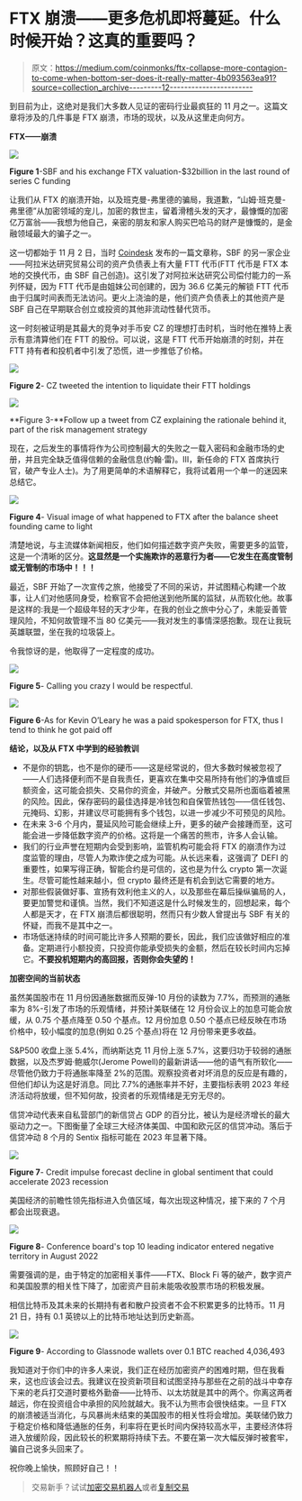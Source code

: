 # FTX 崩溃——更多危机即将蔓延。什么时候开始？这真的重要吗？

> 原文：<https://medium.com/coinmonks/ftx-collapse-more-contagion-to-come-when-bottom-ser-does-it-really-matter-4b093563ea91?source=collection_archive---------12----------------------->

到目前为止，这绝对是我们大多数人见证的密码行业最疯狂的 11 月之一。这篇文章将涉及的几件事是 FTX 崩溃，市场的现状，以及从这里走向何方。

**FTX——崩溃**

![](img/42cb8c1bf0451d640c537a34047f2363.png)

**Figure 1**-SBF and his exchange FTX valuation-$32billion in the last round of series C funding

让我们从 FTX 的崩溃开始，以及班克曼-弗里德的骗局，我道歉，“山姆·班克曼-弗里德”从加密领域的宠儿，加密的救世主，留着滑稽头发的天才，最慷慨的加密亿万富翁——我想为他自己，亲密的朋友和家人购买巴哈马的财产是慷慨的，是金融领域最大的骗子之一。

这一切都始于 11 月 2 日，当时 [Coindesk](https://www.coindesk.com/business/2022/11/02/divisions-in-sam-bankman-frieds-crypto-empire-blur-on-his-trading-titan-alamedas-balance-sheet/) 发布的一篇文章称，SBF 的另一家企业——阿拉米达研究贸易公司的资产负债表上有大量 FTT 代币(FTT 代币是 FTX 本地的交换代币，由 SBF 自己创造)。这引发了对阿拉米达研究公司偿付能力的一系列怀疑，因为 FTT 代币是由姐妹公司创建的，因为 36.6 亿美元的解锁 FTT 代币由于归属时间表而无法访问。更火上浇油的是，他们资产负债表上的其他资产是 SBF 自己在早期联合创立或投资的其他非流动性替代货币。

这一时刻被证明是其最大的竞争对手币安 CZ 的理想打击时机，当时他在推特上表示有意清算他们在 FTT 的股份。可以说，这是 FTT 代币开始崩溃的时刻，并在 FTT 持有者和投机者中引发了恐慌，进一步推低了价格。

![](img/308cbf773313820e997968a114ce8013.png)

**Figure 2**- CZ tweeted the intention to liquidate their FTT holdings

![](img/16d73fc52f20b1de64883d707a1e28bb.png)

**Figure 3-**Follow up a tweet from CZ explaining the rationale behind it, part of the risk management strategy

现在，之后发生的事情将作为公司控制最大的失败之一载入密码和金融市场的史册，并且完全缺乏值得信赖的金融信息(约翰·雷)。III，新任命的 FTX 首席执行官，破产专业人士)。为了用更简单的术语解释它，我将试着用一个单一的迷因来总结它。

![](img/337835717948e7f0b61d7ca7d8d8bc14.png)

**Figure 4**- Visual image of what happened to FTX after the balance sheet founding came to light

清楚地说，与主流媒体新闻相反，他们如何描述数字资产失败，需要更多的监管，这是一个清晰的区分。**这显然是一个实施欺诈的恶意行为者——它发生在高度管制或无管制的市场中！！！**

最近，SBF 开始了一次宣传之旅，他接受了不同的采访，并试图精心构建一个故事，让人们对他感同身受，检察官不会把他送到他所属的监狱，从而软化他。故事是这样的:我是一个超级年轻的天才少年，在我的创业之旅中分心了，未能妥善管理风险，不知何故管理不当 80 亿美元——我对发生的事情深感抱歉。现在让我玩英雄联盟，坐在我的垃圾袋上。

令我惊讶的是，他取得了一定程度的成功。

![](img/c82086bc243ba76e14074ef7db74ba20.png)

**Figure 5**- Calling you crazy I would be respectful.

![](img/a42366e6792a5806da8280510f6f22d8.png)

**Figure 6**-As for Kevin O’Leary he was a paid spokesperson for FTX, thus I tend to think he got paid off

**结论，以及从 FTX 中学到的经验教训**

*   不是你的钥匙，也不是你的硬币——这是经常说的，但大多数时候被忽视了——人们选择便利而不是自我责任，更喜欢在集中交易所持有他们的净值或巨额资金，这可能会损失、交易你的资金，并破产。分散式交易所也面临着被黑的风险。因此，保存密码的最佳选择是冷钱包和自保管热钱包——信任钱包、元掩码、幻影，并建议尽可能拥有多个钱包，以进一步减少不可预见的风险。
*   在未来 3-6 个月内，蔓延风险可能会继续上升，更多的破产会接踵而至，这可能会进一步降低数字资产的价格。这将是一个痛苦的熊市，许多人会认输。
*   我们的行业声誉在短期内会受到影响，监管机构可能会将 FTX 的崩溃作为过度监管的理由，尽管人为欺诈使之成为可能。从长远来看，这强调了 DEFI 的重要性，如果写得正确，智能合约是可信的，这也是为什么 crypto 第一次诞生。尽管可能性越来越小，但 crypto 最终还是有机会到达它需要的地方。
*   对那些假装做好事、宣扬有效利他主义的人，以及那些在幕后操纵骗局的人，要更加警觉和谨慎。当然，我们不知道这是什么时候发生的，回想起来，每个人都是天才，在 FTX 崩溃后都很聪明，然而只有少数人曾提出与 SBF 有关的怀疑，而我不是其中之一。
*   市场低迷持续的时间可能比许多人预期的要长，因此，我们应该做好相应的准备。定期进行小额投资，只投资你能承受损失的金额，然后在较长时间内忘掉它。**不要投机短期内的高回报，否则你会失望的！**

**加密空间的当前状态**

虽然美国股市在 11 月份因通胀数据而反弹-10 月份的读数为 7.7%，而预测的通胀率为 8%-引发了市场的乐观情绪，并预计美联储在 12 月份会议上的加息可能会放缓，从 0.75 个基点降至 0.50 个基点。12 月份加息 0.50 个基点已经反映在市场价格中，较小幅度的加息(例如 0.25 个基点)将在 12 月份带来更多收益。

S&P500 收盘上涨 5.4%，而纳斯达克 11 月份上涨 5.7%，这要归功于较弱的通胀数据，以及杰罗姆·鲍威尔(Jerome Powell)的最新讲话——他的语气有所软化——尽管他仍致力于将通胀率降至 2%的范围。观察投资者对坏消息的反应是有趣的，但他们却认为这是好消息。同比 7.7%的通胀率并不好，主要指标表明 2023 年经济活动将放缓，但不知何故，投资者的乐观情绪是无穷无尽的。

信贷冲动代表来自私营部门的新信贷占 GDP 的百分比，被认为是经济增长的最大驱动力之一。下图衡量了全球三大经济体美国、中国和欧元区的信贷冲动。落后于信贷冲动 8 个月的 Sentix 指标可能在 2023 年显著下降。

![](img/a9a4c0289aa830acb03fe1e211bf41c4.png)

**Figure 7**- Credit impulse forecast decline in global sentiment that could accelerate 2023 recession

美国经济的前瞻性领先指标进入负值区域，每次出现这种情况，接下来的 7 个月都会出现衰退。

![](img/1d5b9822107038303eecfb1a8ca9ab37.png)

**Figure 8**- Conference board's top 10 leading indicator entered negative territory in August 2022

需要强调的是，由于特定的加密相关事件——FTX、Block Fi 等的破产，数字资产和美国股票的相关性下降了，加密资产目前未能吸收股票市场的积极发展。

相信比特币及其未来的长期持有者和散户投资者不会不积累更多的比特币。11 月 21 日，持有 0.1 英镑以上的比特币地址达到历史新高。

![](img/e0091510b9e5fb9bee3f4d8fe5ec887f.png)

**Figure 9**- According to Glassnode wallets over 0.1 BTC reached 4,036,493

我知道对于你们中的许多人来说，我们正在经历加密资产的困难时期，但在我看来，这也应该会过去。我建议在投资新项目和试图坚持与那些在之前的战斗中幸存下来的老兵打交道时要格外勤奋——比特币、以太坊就是其中的两个。你离这两者越远，你在投资组合中承担的风险就越大。我不认为熊市会很快结束。一旦 FTX 的崩溃被适当消化，与风暴尚未结束的美国股市的相关性将会增加。美联储仍致力于稳定价格和降低通胀的任务，利率将在更长时间内保持较高水平，主要经济体将进入放缓阶段，因此较长的积累期将持续下去。不要在第一次大幅反弹时被套牢，骗自己说多头回来了。

祝你晚上愉快，照顾好自己！！

> 交易新手？试试[加密交易机器人](/coinmonks/crypto-trading-bot-c2ffce8acb2a)或者[复制交易](/coinmonks/top-10-crypto-copy-trading-platforms-for-beginners-d0c37c7d698c)